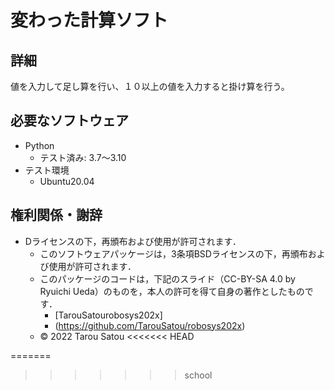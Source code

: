 # 変わった計算ソフト

## 詳細
値を入力して足し算を行い、１０以上の値を入力すると掛け算を行う。  
  
## 必要なソフトウェア  
  * Python  
	   * テスト済み: 3.7〜3.10  
  * テスト環境  
	   * Ubuntu20.04  
  
## 権利関係・謝辞  
* Dライセンスの下，再頒布および使用が許可されます． 
  * このソフトウェアパッケージは，3条項BSDライセンスの下，再頒布および使用が許可されます．
  * このパッケージのコードは，下記のスライド（CC-BY-SA 4.0 by Ryuichi Ueda）のものを，本人の許可を得て自身の著作としたものです．
      * [TarouSatourobosys202x]
      * (https://github.com/TarouSatou/robosys202x)
  * © 2022 Tarou Satou
<<<<<<< HEAD

=======
>>>>>>> school


